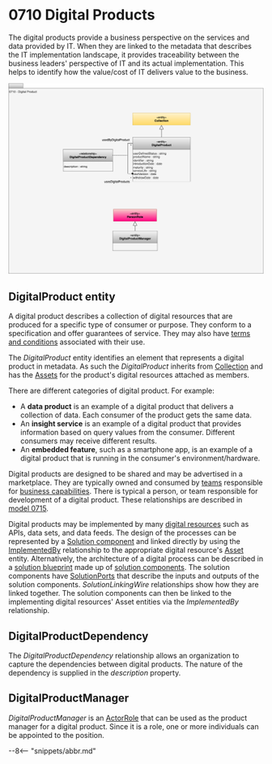 <!-- SPDX-License-Identifier: CC-BY-4.0 -->
<!-- Copyright Contributors to the ODPi Egeria project 2020. -->


# 0710 Digital Products

The digital products provide a business perspective on the services and data provided by IT.  When they are linked to the metadata that describes the IT implementation landscape, it provides traceability between the business leaders' perspective of IT and its actual implementation.  This helps to identify how the value/cost of IT delivers value to the business.

![UML](0710-Digital-Products.svg)

## DigitalProduct entity

A digital product describes a collection of digital resources that are produced for a specific type of consumer or purpose.  They conform to a specification and offer guarantees of service.  They may also have [terms and conditions](/types/4/0483-Terms-And-Conditions) associated with their use.

The *DigitalProduct* entity identifies an element that represents a digital product in metadata.  As such the *DigitalProduct* inherits from [Collection](/types/0/0021-Collections) and has the [Assets](/types/0/0010-Base-Model) for the product's digital resources attached as members.

There are different categories of digital product.  For example:

* A **data product** is an example of a digital product that delivers a collection of data.  Each consumer of the product gets the same data.
* An **insight service** is an example of a digital product that provides information based on query values from the consumer.  Different consumers may receive different results.
* An **embedded feature**, such as a smartphone app, is an example of a digital product that is running in the consumer's environment/hardware.

Digital products are designed to be shared and may be advertised in a marketplace.  They are typically owned and consumed by [teams](/types/1/0115-Teams) responsible for [business capabilities](/types/4/0440-Organizational-Controls).  There is typical a person, or team responsible for development of a digital product.  These relationships are described in [model 0715](/types/7/0715-Digital-Product-Management).

Digital products may be implemented by many [digital resources](/concepts/digital-resource) such as APIs, data sets, and data feeds. 
The design of the processes can be represented by a [Solution component](/types/7/0730-Solution-Components) and linked directly by using the [ImplementedBy](/types/7/0737-Solution-Implementation) relationship to the appropriate digital resource's [Asset](/types/0/0010-Base-Model) entity.  Alternatively, the architecture of a digital process can be described in a [solution blueprint](/types/7/0740-Solution-Blueprints) made up of [solution components](/types/7/0730-Solution-Components).  The solution components have [SolutionPorts](/types/7/0735-Solution-Ports-and-Wires) that describe the inputs and outputs of the solution components.  *SolutionLinkingWire* relationships show how they are linked together.  The solution components can then be linked to the implementing digital resources' Asset entities via the *ImplementedBy* relationship.

## DigitalProductDependency

The *DigitalProductDependency* relationship allows an organization to capture the dependencies between digital products.  The nature of the dependency is supplied in the *description* property.


## DigitalProductManager

*DigitalProductManager* is an [ActorRole](/types/1/0118-Actor-Role) that can be used as the product manager for a digital product.  Since it is a role, one or more individuals can be appointed to the position.


--8<-- "snippets/abbr.md"